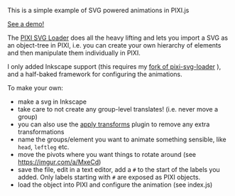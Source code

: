 This is a simple example of SVG powered animations in PIXI.js

[See a demo!](https://gromgull.github.io/pixi-svg-anim)

The [PIXI SVG Loader](https://github.com/blunt1337/pixi-svg-loader)
does all the heavy lifting and lets you import a SVG as an object-tree
in PIXI, i.e. you can create your own hierarchy of elements and then
manipulate them individually in PIXI.

I only added Inkscape support (this requires my
[fork of pixi-svg-loader](https://github.com/gromgull/pixi-svg-loader) ),
and a half-baked framework for configuring the animations.

To make your own:
* make a svg in Inkscape
* take care to not create any group-level translates! (i.e. never move
  a group)
* you can also use the [apply  transforms](https://github.com/Klowner/inkscape-applytransforms)
  plugin to remove any extra transformations
* name the groups/element you want to animate something sensible, like
  `head`, `leftleg` etc.
* move the pivots where you want things to rotate around (see https://imgur.com/a/MxeCd)
* save the file, edit in a text editor, add a `#` to the start of the
  labels you added. Only labels starting with `#` are exposed as PIXI
  objects.
* load the object into PIXI and configure the animation (see index.js)
